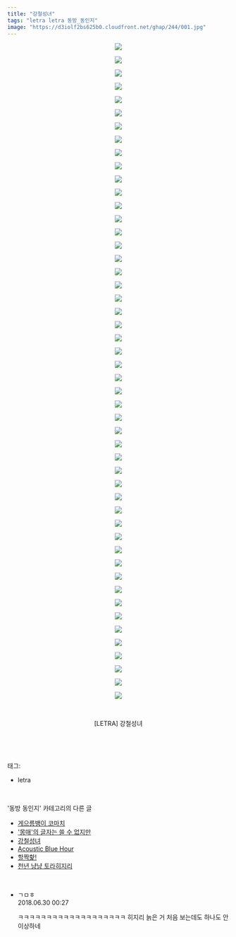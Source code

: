 ```yaml
---
title: "강철성녀"
tags: "letra letra 동방_동인지"
image: "https://d3iolf2bs625b0.cloudfront.net/ghap/244/001.jpg"
---
```

<div class="article">
<p style="text-align: center; clear: none; float: none;"><img src="{{ site.imgserver3 }}/ghap/244/001.jpg"/></p>
<p style="text-align: center; clear: none; float: none;"><img src="{{ site.imgserver3 }}/ghap/244/002.jpg"/></p>
<p style="text-align: center; clear: none; float: none;"><img src="{{ site.imgserver3 }}/ghap/244/003.jpg"/></p>
<p style="text-align: center; clear: none; float: none;"><img src="{{ site.imgserver3 }}/ghap/244/004.jpg"/></p>
<p style="text-align: center; clear: none; float: none;"><img src="{{ site.imgserver3 }}/ghap/244/005.jpg"/></p>
<p style="text-align: center; clear: none; float: none;"><img src="{{ site.imgserver3 }}/ghap/244/006.jpg"/></p>
<p style="text-align: center; clear: none; float: none;"><img src="{{ site.imgserver3 }}/ghap/244/007.jpg"/></p>
<p style="text-align: center; clear: none; float: none;"><img src="{{ site.imgserver3 }}/ghap/244/008.jpg"/></p>
<p style="text-align: center; clear: none; float: none;"><img src="{{ site.imgserver3 }}/ghap/244/009.jpg"/></p>
<p style="text-align: center; clear: none; float: none;"><img src="{{ site.imgserver3 }}/ghap/244/010.jpg"/></p>
<p style="text-align: center; clear: none; float: none;"><img src="{{ site.imgserver3 }}/ghap/244/011.jpg"/></p>
<p style="text-align: center; clear: none; float: none;"><img src="{{ site.imgserver3 }}/ghap/244/012.jpg"/></p>
<p style="text-align: center; clear: none; float: none;"><img src="{{ site.imgserver3 }}/ghap/244/013.jpg"/></p>
<p style="text-align: center; clear: none; float: none;"><img src="{{ site.imgserver3 }}/ghap/244/014.jpg"/></p>
<p style="text-align: center; clear: none; float: none;"><img src="{{ site.imgserver3 }}/ghap/244/015.jpg"/></p>
<p style="text-align: center; clear: none; float: none;"><img src="{{ site.imgserver3 }}/ghap/244/016.jpg"/></p>
<p style="text-align: center; clear: none; float: none;"><img src="{{ site.imgserver3 }}/ghap/244/017.jpg"/></p>
<p style="text-align: center; clear: none; float: none;"><img src="{{ site.imgserver3 }}/ghap/244/018.jpg"/></p>
<p style="text-align: center; clear: none; float: none;"><img src="{{ site.imgserver3 }}/ghap/244/019.jpg"/></p>
<p style="text-align: center; clear: none; float: none;"><img src="{{ site.imgserver3 }}/ghap/244/020.jpg"/></p>
<p style="text-align: center; clear: none; float: none;"><img src="{{ site.imgserver3 }}/ghap/244/021.jpg"/></p>
<p style="text-align: center; clear: none; float: none;"><img src="{{ site.imgserver3 }}/ghap/244/022.jpg"/></p>
<p style="text-align: center; clear: none; float: none;"><img src="{{ site.imgserver3 }}/ghap/244/023.jpg"/></p>
<p style="text-align: center; clear: none; float: none;"><img src="{{ site.imgserver3 }}/ghap/244/024.jpg"/></p>
<p style="text-align: center; clear: none; float: none;"><img src="{{ site.imgserver3 }}/ghap/244/025.jpg"/></p>
<p style="text-align: center; clear: none; float: none;"><img src="{{ site.imgserver3 }}/ghap/244/026.jpg"/></p>
<p style="text-align: center; clear: none; float: none;"><img src="{{ site.imgserver3 }}/ghap/244/027.jpg"/></p>
<p style="text-align: center; clear: none; float: none;"><img src="{{ site.imgserver3 }}/ghap/244/028.jpg"/></p>
<p style="text-align: center; clear: none; float: none;"><img src="{{ site.imgserver3 }}/ghap/244/029.jpg"/></p>
<p style="text-align: center; clear: none; float: none;"><img src="{{ site.imgserver3 }}/ghap/244/030.jpg"/></p>
<p style="text-align: center; clear: none; float: none;"><img src="{{ site.imgserver3 }}/ghap/244/031.jpg"/></p>
<p style="text-align: center; clear: none; float: none;"><img src="{{ site.imgserver3 }}/ghap/244/032.jpg"/></p>
<p style="text-align: center; clear: none; float: none;"><img src="{{ site.imgserver3 }}/ghap/244/033.jpg"/></p>
<p style="text-align: center; clear: none; float: none;"><img src="{{ site.imgserver3 }}/ghap/244/034.jpg"/></p>
<p style="text-align: center; clear: none; float: none;"><img src="{{ site.imgserver3 }}/ghap/244/035.jpg"/></p>
<p style="text-align: center; clear: none; float: none;"><img src="{{ site.imgserver3 }}/ghap/244/036.jpg"/></p>
<p style="text-align: center; clear: none; float: none;"><img src="{{ site.imgserver3 }}/ghap/244/037.jpg"/></p>
<p style="text-align: center; clear: none; float: none;"><img src="{{ site.imgserver3 }}/ghap/244/038.jpg"/></p>
<p style="text-align: center; clear: none; float: none;"><img src="{{ site.imgserver3 }}/ghap/244/039.jpg"/></p>
<p style="text-align: center; clear: none; float: none;"><img src="{{ site.imgserver3 }}/ghap/244/040.jpg"/></p>
<p style="text-align: center; clear: none; float: none;"><img src="{{ site.imgserver3 }}/ghap/244/041.jpg"/></p>
<p style="text-align: center; clear: none; float: none;"><img src="{{ site.imgserver3 }}/ghap/244/042.jpg"/></p>
<p style="text-align: center; clear: none; float: none;"><img src="{{ site.imgserver3 }}/ghap/244/043.jpg"/></p>
<p style="text-align: center; clear: none; float: none;"><img src="{{ site.imgserver3 }}/ghap/244/044.jpg"/></p>
<p style="text-align: center; clear: none; float: none;"><img src="{{ site.imgserver3 }}/ghap/244/045.jpg"/></p>
<p style="text-align: center; clear: none; float: none;"><img src="{{ site.imgserver3 }}/ghap/244/046.jpg"/></p>
<p style="text-align: center; clear: none; float: none;"><img src="{{ site.imgserver3 }}/ghap/244/047.jpg"/></p>
<p style="text-align: center; clear: none; float: none;"><img src="{{ site.imgserver3 }}/ghap/244/048.jpg"/></p>
<p style="text-align: center; clear: none; float: none;"><img src="{{ site.imgserver3 }}/ghap/244/049.jpg"/></p>
<p style="text-align: center; clear: none; float: none;"><img src="{{ site.imgserver3 }}/ghap/244/050.jpg"/></p>
<p style="text-align: center; clear: none; float: none;"><br/></p>
<p style="text-align: center; clear: none; float: none;">[LETRA] 강철성녀</p>
<p><br/></p>
</div><br/>
<div class="tagTrail">
<p>태그: </p>
<ul>
<li>letra</li>
</ul>
</div><br/>
<div class="another">
<p>'동방 동인지' 카테고리의 다른 글</p>
<ul>
<li><a href="/ghap_246">게으름뱅이 코마치</a></li>
<li><a href="/ghap_245">'몽매'의 글자는 쓸 수 없지만</a></li>
<li><a href="/ghap_244">강철성녀</a></li>
<li><a href="/ghap_243">Acoustic Blue Hour</a></li>
<li><a href="/ghap_242">할짝핥!</a></li>
<li><a href="/ghap_241">천년 냥냥 토라히지리</a></li>
</ul>
</div><br/>
<div class="cb_module cb_fluid">
<div class="cb_wrt cb_profile">
<div class="comment">
<ul>
<li class="cb_thumb_off" id="comment15278730">
<div class="cb_comment_area">
<div class="cb_info_area">
<div class="cb_section">
<span class="cb_nick_name">ㄱㅁㅎ</span>
</div>
<div class="cb_section">
<span class="cb_date">2018.06.30 00:27 </span>
</div>
</div>
<div class="cb_dsc_comment">
<p class="cb_dsc">
											ㅋㅋㅋㅋㅋㅋㅋㅋㅋㅋㅋㅋㅋㅋㅋㅋㅋㅋㅋ 히지리 늙은 거 처음 보는데도 하나도 안 이상하네
										</p>
</div>
</div></li>
</ul>
</div>
</div><!-- commentList close -->
</div><br/>
